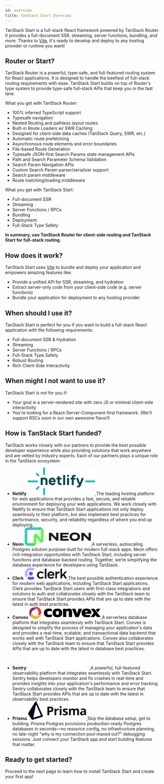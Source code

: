 ```yaml
---
id: overview
title: TanStack Start Overview
---
```


TanStack Start is a full-stack React framework powered by TanStack Router. It provides a full-document SSR, streaming, server functions, bundling, and more. Thanks to [Vite](https://vite.dev/), it's ready to develop and deploy to any hosting provider or runtime you want!

## Router or Start?

TanStack Router is a powerful, type-safe, and full-featured routing system for React applications. It is designed to handle the beefiest of full-stack routing requirements with ease. TanStack Start builds on top of Router's type system to provide type-safe full-stack APIs that keep you in the fast lane.

What you get with TanStack Router:

- 100% inferred TypeScript support
- Typesafe navigation
- Nested Routing and pathless layout routes
- Built-in Route Loaders w/ SWR Caching
- Designed for client-side data caches (TanStack Query, SWR, etc.)
- Automatic route prefetching
- Asynchronous route elements and error boundaries
- File-based Route Generation
- Typesafe JSON-first Search Params state management APIs
- Path and Search Parameter Schema Validation
- Search Param Navigation APIs
- Custom Search Param parser/serializer support
- Search param middleware
- Route matching/loading middleware

What you get with TanStack Start:

- Full-document SSR
- Streaming
- Server Functions / RPCs
- Bundling
- Deployment
- Full-Stack Type Safety

**In summary, use TanStack Router for client-side routing and TanStack Start for full-stack routing.**

## How does it work?

TanStack Start uses [Vite](https://vitejs.dev/) to bundle and deploy your application and empowers amazing features like:

- Provide a unified API for SSR, streaming, and hydration
- Extract server-only code from your client-side code (e.g. server functions)
- Bundle your application for deployment to any hosting provider

## When should I use it?

TanStack Start is perfect for you if you want to build a full-stack React application with the following requirements:

- Full-document SSR & Hydration
- Streaming
- Server Functions / RPCs
- Full-Stack Type Safety
- Robust Routing
- Rich Client-Side Interactivity

## When might I not want to use it?

TanStack Start is not for you if:

- Your goal is a server-rendered site with zero JS or minimal client-side interactivity
- You're looking for a React-Server-Component-first framework. (We'll support RSCs soon in our own awesome flavor!)

## How is TanStack Start funded?

TanStack works closely with our partners to provide the best possible developer experience while also providing solutions that work anywhere and are vetted by industry experts. Each of our partners plays a unique role in the TanStack ecosystem:

- **Netlify**
  <a href="https://www.netlify.com?utm_source=tanstack" alt="Netlify Logo">
  <picture>
  <source media="(prefers-color-scheme: dark)" srcset="https://raw.githubusercontent.com/tanstack/tanstack.com/main/src/images/netlify-dark.svg" style="height: 90px;">
  <source media="(prefers-color-scheme: light)" srcset="https://raw.githubusercontent.com/tanstack/tanstack.com/main/src/images/netlify-light.svg" style="height: 90px;">
    <img alt="Netlify logo" src="https://raw.githubusercontent.com/tanstack/tanstack.com/main/src/images/netlify-light.svg" style="height: 90px;">
  </picture>
  </a>
  The leading hosting platform for web applications that provides a fast, secure, and reliable environment for deploying your web applications. We work closely with Netlify to ensure that TanStack Start applications not only deploy seamlessly to their platform, but also implement best practices for performance, security, and reliability regardless of where you end up deploying.
- **Neon**
  <a href="https://neon.tech?utm_source=tanstack" alt="Neon Logo">
  <picture>
  <source media="(prefers-color-scheme: dark)" srcset="https://raw.githubusercontent.com/tanstack/tanstack.com/main/src/images/neon-dark.svg" style="height: 60px;">
  <source media="(prefers-color-scheme: light)" srcset="https://raw.githubusercontent.com/tanstack/tanstack.com/main/src/images/neon-light.svg" style="height: 60px;">
  <img alt="Neon logo" src="https://raw.githubusercontent.com/tanstack/tanstack.com/main/src/images/neon-light.svg" style="height: 60px;">
  </picture>
  </a>
  A serverless, autoscaling Postgres solution purpose-built for modern full-stack apps. Neon offers rich integration opportunities with TanStack Start, including server functions and database-backed routing. Together, we’re simplifying the database experience for developers using TanStack.
- **Clerk**
  <a href="https://go.clerk.com/wOwHtuJ" alt="Clerk Logo">
  <picture>
  <source media="(prefers-color-scheme: dark)" srcset="https://raw.githubusercontent.com/tanstack/tanstack.com/main/src/images/clerk-logo-dark.svg" style="height: 40px;">
  <source media="(prefers-color-scheme: light)" srcset="https://raw.githubusercontent.com/tanstack/tanstack.com/main/src/images/clerk-logo-light.svg" style="height: 40px;">
  <img alt="Clerk logo" src="https://raw.githubusercontent.com/tanstack/tanstack.com/main/src/images/clerk-logo-light.svg" style="height: 40px;">
  </picture>
  </a>
  The best possible authentication experience for modern web applications, including TanStack Start applications. Clerk provides TanStack Start users with first-class integrations and solutions to auth and collaborates closely with the TanStack team to ensure that TanStack Start provides APIs that are up to date with the latest in auth best practices.
- **Convex**
  <a href="https://convex.dev?utm_source=tanstack" alt="Convex Logo">
  <picture>
  <source media="(prefers-color-scheme: dark)" srcset="https://raw.githubusercontent.com/tanstack/tanstack.com/main/src/images/convex-white.svg" style="height: 40px;">
  <source media="(prefers-color-scheme: light)" srcset="https://raw.githubusercontent.com/tanstack/tanstack.com/main/src/images/convex-color.svg" style="height: 40px;">
  <img alt="Convex logo" src="https://raw.githubusercontent.com/tanstack/tanstack.com/main/src/images/convex-color.svg" style="height: 40px;">
  </picture>
  </a>
  A serverless database platform that integrates seamlessly with TanStack Start. Convex is designed to simplify the process of managing your application's data and provides a real-time, scalable, and transactional data backend that works well with TanStack Start applications. Convex also collaborates closely with the TanStack team to ensure that TanStack Start provides APIs that are up to date with the latest in database best practices.
- **Sentry**
  <a href="https://sentry.io?utm_source=tanstack" alt='Sentry Logo'>
  <picture>
  <source media="(prefers-color-scheme: dark)" srcset="https://raw.githubusercontent.com/tanstack/tanstack.com/main/src/images/sentry-wordmark-light.svg" style="height: 60px;">
  <source media="(prefers-color-scheme: light)" srcset="https://raw.githubusercontent.com/tanstack/tanstack.com/main/src/images/sentry-wordmark-dark.svg" style="height: 60px;">
  <img alt="Sentry logo" src="https://raw.githubusercontent.com/tanstack/tanstack.com/main/src/images/sentry-wordmark-light.svg" style="height: 60px;">
  </picture>
  </a>
  A powerful, full-featured observability platform that integrates seamlessly with TanStack Start. Sentry helps developers monitor and fix crashes in real-time and provides insights into your application's performance and error tracking. Sentry collaborates closely with the TanStack team to ensure that TanStack Start provides APIs that are up to date with the latest in observability best practices.
- **Prisma**
  <a href="https://prisma.io?utm_source=tanstack&via=tanstack" alt="Prisma Logo">
  <picture>
  <source media="(prefers-color-scheme: dark)" srcset="https://raw.githubusercontent.com/tanstack/tanstack.com/main/src/images/prisma-dark.svg" style="height: 60px;">
  <source media="(prefers-color-scheme: light)" srcset="https://raw.githubusercontent.com/tanstack/tanstack.com/main/src/images/prisma-light.svg" style="height: 60px;">
  <img alt="Prisma logo" src="https://raw.githubusercontent.com/tanstack/tanstack.com/main/src/images/prisma-light.svg" style="height: 60px;">
  </picture>
  </a>
  Skip the database setup, get to building. Prisma Postgres provisions production-ready Postgres databases in seconds—no resource config, no infrastructure planning, no late-night "why is my connection pool maxed out?" debugging sessions. Just connect your TanStack app and start building features that matter. 

## Ready to get started?

Proceed to the next page to learn how to install TanStack Start and create your first app!

